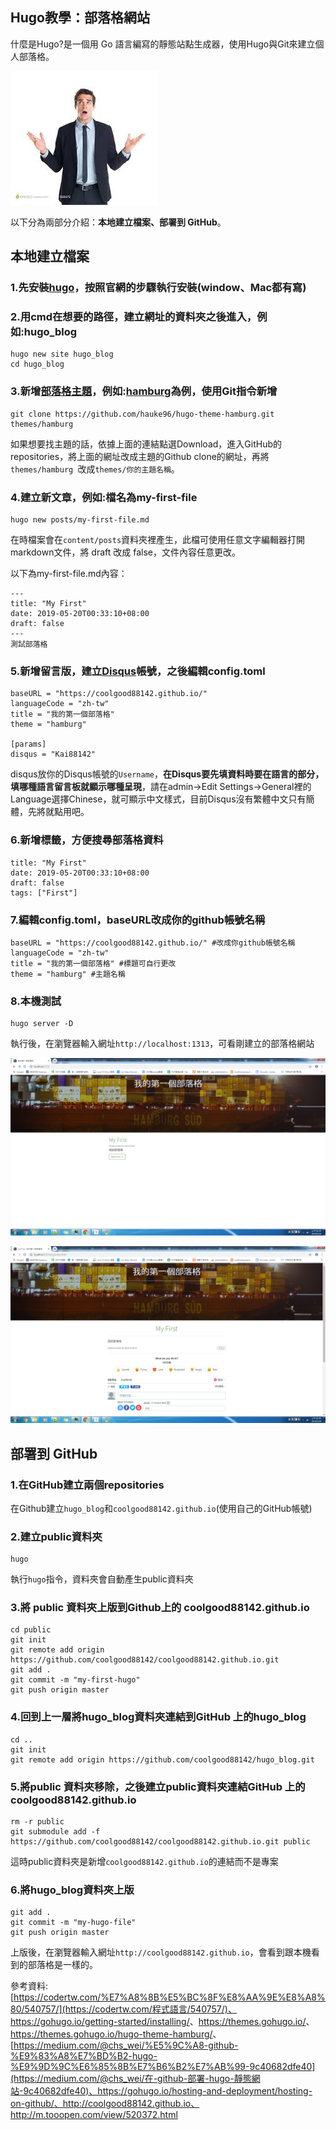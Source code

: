 ## Hugo教學：部落格網站

什麼是Hugo?是一個用 Go 語言編寫的靜態站點生成器，使用Hugo與Git來建立個人部落格。

![question_hugo](https://raw.githubusercontent.com/coolgood88142/markdown_note/master/assets/images/question_hugo.png)



以下分為兩部分介紹：**本地建立檔案、部署到 GitHub**。

## **本地建立檔案**

### 1.先安裝[hugo](https://gohugo.io/getting-started/installing/)，按照官網的步驟執行安裝(window、Mac都有寫)



### 2.用cmd在想要的路徑，建立網址的資料夾之後進入，例如:hugo_blog

```
hugo new site hugo_blog
cd hugo_blog
```



### 3.新增[部落格主題](<https://themes.gohugo.io/>)，例如:[hamburg](https://themes.gohugo.io/hugo-theme-hamburg/)為例，使用Git指令新增

```
git clone https://github.com/hauke96/hugo-theme-hamburg.git themes/hamburg
```

如果想要找主題的話，依據上面的連結點選Download，進入GitHub的repositories，將上面的網址改成主題的Github clone的網址，再將`themes/hamburg `改成`themes/你的主題名稱`。



### 4.建立新文章，例如:檔名為my-first-file

```
hugo new posts/my-first-file.md
```

在時檔案會在`content/posts`資料夾裡產生，此檔可使用任意文字編輯器打開markdown文件，將 draft 改成 false，文件內容任意更改。

以下為my-first-file.md內容：

```
---
title: "My First"
date: 2019-05-20T00:33:10+08:00
draft: false
---
測試部落格
```



### 5.新增留言版，建立[Disqus](https://help.disqus.com/)帳號，之後編輯config.toml

```
baseURL = "https://coolgood88142.github.io/" 
languageCode = "zh-tw"
title = "我的第一個部落格"
theme = "hamburg"

[params]
disqus = "Kai88142"
```

disqus放你的Disqus帳號的`Username`，**在Disqus要先填資料時要在語言的部分，填哪種語言留言板就顯示哪種呈現**，請在admin->Edit Settings->General裡的Language選擇Chinese，就可顯示中文樣式，目前Disqus沒有繁體中文只有簡體，先將就點用吧。



### 6.新增標籤，方便搜尋部落格資料

```
title: "My First"
date: 2019-05-20T00:33:10+08:00
draft: false
tags: ["First"]
```



### 7.編輯config.toml，baseURL改成你的github帳號名稱

```
baseURL = "https://coolgood88142.github.io/" #改成你github帳號名稱
languageCode = "zh-tw"
title = "我的第一個部落格" #標題可自行更改
theme = "hamburg" #主題名稱
```



### 8.本機測試

```
hugo server -D
```

執行後，在瀏覽器輸入網址`http://localhost:1313`，可看剛建立的部落格網站

![hugo-1](https://raw.githubusercontent.com/coolgood88142/markdown_note/master/assets/images/hugo-1.png)



![hugo-2](https://raw.githubusercontent.com/coolgood88142/markdown_note/master/assets/images/hugo-2.png)



## **部署到 GitHub**

### 1.在GitHub建立兩個repositories

在Github建立`hugo_blog`和`coolgood88142.github.io`(使用自己的GitHub帳號)



### 2.建立public資料夾

```
hugo
```

執行`hugo`指令，資料夾會自動產生public資料夾



### 3.將 public 資料夾上版到Github上的 coolgood88142.github.io

```
cd public
git init
git remote add origin https://github.com/coolgood88142/coolgood88142.github.io.git
git add .
git commit -m "my-first-hugo"
git push origin master
```



### 4.回到上一層將hugo_blog資料夾連結到GitHub 上的hugo_blog

```
cd ..
git init
git remote add origin https://github.com/coolgood88142/hugo_blog.git
```



### 5.將public 資料夾移除，之後建立public資料夾連結GitHub 上的 coolgood88142.github.io

```
rm -r public
git submodule add -f https://github.com/coolgood88142/coolgood88142.github.io.git public
```

這時public資料夾是新增`coolgood88142.github.io`的連結而不是專案



### 6.將hugo_blog資料夾上版

```
git add .
git commit -m "my-hugo-file"
git push origin master
```

上版後，在瀏覽器輸入網址`http://coolgood88142.github.io`，會看到跟本機看到的部落格是一樣的。



參考資料:[https://codertw.com/%E7%A8%8B%E5%BC%8F%E8%AA%9E%E8%A8%80/540757/](https://codertw.com/程式語言/540757/)、<https://gohugo.io/getting-started/installing/>、<https://themes.gohugo.io/>、<https://themes.gohugo.io/hugo-theme-hamburg/>、[https://medium.com/@chs_wei/%E5%9C%A8-github-%E9%83%A8%E7%BD%B2-hugo-%E9%9D%9C%E6%85%8B%E7%B6%B2%E7%AB%99-9c40682dfe40](https://medium.com/@chs_wei/在-github-部署-hugo-靜態網站-9c40682dfe40)、https://gohugo.io/hosting-and-deployment/hosting-on-github/、http://coolgood88142.github.io、<http://m.tooopen.com/view/520372.html>